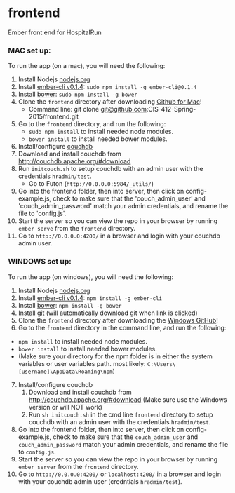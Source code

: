 frontend
========

Ember front end for HospitalRun

### MAC set up: 

To run the app (on a mac), you will need the following:

1. Install Nodejs [nodejs.org](https://www.nodejs.org)
2. Install [ember-cli v0.1.4](https://www.npmjs.org/package/ember-cli): `sudo npm install -g ember-cli@0.1.4`
3. Install [bower](https://www.npmjs.org/package/bower): `sudo npm install -g bower`
4. Clone the `frontend` directory after downloading [Github for Mac](https://mac.github.com/)! 
   * Command line: git clone git@github.com:CIS-412-Spring-2015/frontend.git
5. Go to the `frontend` directory, and run the following:
    * `sudo npm install` to install needed node modules.
    * `bower install` to install needed bower modules.
6. Install/configure [couchdb](http://couchdb.apache.org/)
  1. Download and install couchdb from http://couchdb.apache.org/#download
  2. Run `initcouch.sh` to setup couchdb with an admin user with the credentials `hradmin/test`.  
      * Go to Futon (`http://0.0.0.0:5984/_utils/`)
7. Go into the frontend folder, then into server, then click on config-example.js, check to make sure that the 'couch_admin_user' and 'couch_admin_password' match your admin credentials, and rename the file to 'config.js'. 
8. Start the server so you can view the repo in your browser by running `ember serve` from the `frontend` directory.
9. Go to `http://0.0.0.0:4200/` in a browser and login with your couchdb admin user.

### WINDOWS set up: 

To run the app (on windows), you will need the following:

1. Install Nodejs [nodejs.org](https://www.nodejs.org)
2. Install [ember-cli v0.1.4](https://www.npmjs.org/package/ember-cli): `npm install -g ember-cli`
3. Install [bower](https://www.npmjs.org/package/bower): `npm install -g bower`
4. Install [git](http://git-scm.com/download/win) (will automatically download git when link is clicked)
5. Clone the `frontend` directory after downloading the [Windows GitHub](https://windows.github.com/)! 
6. Go to the `frontend` directory in the command line, and run the following:
  * `npm install` to install needed node modules.
  * `bower install` to install needed bower modules.
  * (Make sure your directory for the npm folder is in either the system variables or user variables path. most likely: `C:\Users\[username]\AppData\Roaming\npm`)
7. Install/configure couchdb
   1. Download and install couchdb from http://couchdb.apache.org/#download (Make sure use the Windows version or will NOT work)
   2. Run `sh initcouch.sh` in the cmd line `frontend` directory to setup couchdb with an admin user with the credentials `hradmin/test`.
8. Go into the frontend folder, then into server, then click on config-example.js, check to make sure that the `couch_admin_user` and `couch_admin_password` match your admin credentials, and rename the file to `config.js`. 
9. Start the server so you can view the repo in your browser by running `ember server` from the `frontend` directory.
10. Go to `http://0.0.0.0:4200/` or `localhost:4200/` in a browser and login with your couchdb admin user (credntials `hradmin/test`).
